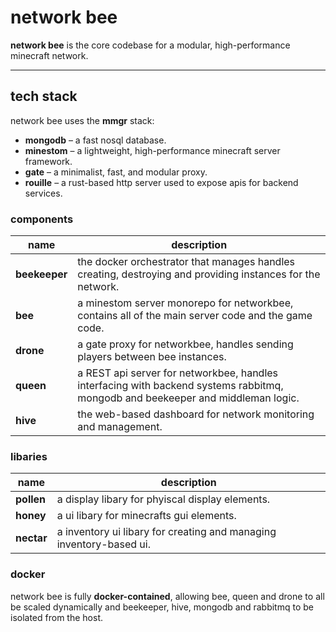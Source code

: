 # network bee
**network bee** is the core codebase for a modular, high-performance minecraft network.

---

## tech stack
network bee uses the **mmgr** stack:

- **mongodb** – a fast nosql database.  
- **minestom** – a lightweight, high-performance minecraft server framework.  
- **gate** – a minimalist, fast, and modular proxy.  
- **rouille** – a rust-based http server used to expose apis for backend services.

### components

| name | description |
|-|-|
| **beekeeper** | the docker orchestrator that manages handles creating, destroying and providing instances for the network. |
| **bee** | a minestom server monorepo for networkbee, contains all of the main server code and the game code. |
| **drone** | a gate proxy for networkbee, handles sending players between bee instances. |
| **queen** | a REST api server for networkbee, handles interfacing with backend systems rabbitmq, mongodb and beekeeper and middleman logic. |
| **hive** | the web-based dashboard for network monitoring and management. |

### libaries

| name | description |
|-|-|
| **pollen** | a display libary for phyiscal display elements. |
| **honey** | a ui libary for minecrafts gui elements. |
| **nectar** | a inventory ui libary for creating and managing inventory-based ui. |

### docker
network bee is fully **docker-contained**, allowing bee, queen and drone to all be scaled dynamically and beekeeper, hive, mongodb and rabbitmq to be isolated from the host.
